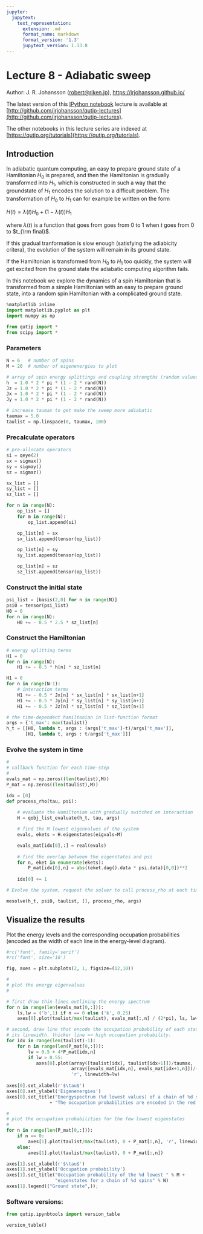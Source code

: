 ```yaml
---
jupyter:
  jupytext:
    text_representation:
      extension: .md
      format_name: markdown
      format_version: '1.3'
      jupytext_version: 1.13.8
---
```


# Lecture 8 - Adiabatic sweep

Author: J. R. Johansson (robert@riken.jp), https://jrjohansson.github.io/

The latest version of this [IPython notebook](http://ipython.org/ipython-doc/dev/interactive/htmlnotebook.html) lecture is available at [http://github.com/jrjohansson/qutip-lectures](http://github.com/jrjohansson/qutip-lectures).

The other notebooks in this lecture series are indexed at [https://qutip.org/tutorials](https://qutip.org/tutorials).


## Introduction

In adiabatic quantum computing, an easy to prepare ground state of a Hamiltonian $H_0$ is prepared, and then the Hamiltonian is gradually transformed into $H_1$, which is constructed in such a way that the groundstate of $H_1$ encodes the solution to a difficult problem. The transformation of $H_0$ to $H_1$ can for example be written on the form

$\displaystyle H(t) = \lambda(t) H_0 + (1 - \lambda(t)) H_1$

where $\lambda(t)$ is a function that goes from goes from $0$ to $1$ when $t$ goes from $0$ to $t_{\rm final}$.

If this gradual tranformation is slow enough (satisfying the adiabicity critera), the evolution of the system will remain in its ground state.

If the Hamiltonian is transformed from $H_0$ to $H_1$ too quickly, the system will get excited from the ground state the adiabatic computing algorithm fails.

In this notebook we explore the dynamics of a spin Hamiltonian that is transformed from a simple Hamiltonian with an easy to prepare ground state, into a random spin Hamiltonian with a complicated ground state.

```python
%matplotlib inline
import matplotlib.pyplot as plt
import numpy as np
```

```python
from qutip import *
from scipy import *
```

### Parameters

```python
N = 6   # number of spins
M = 20  # number of eigenenergies to plot

# array of spin energy splittings and coupling strengths (random values). 
h  = 1.0 * 2 * pi * (1 - 2 * rand(N))
Jz = 1.0 * 2 * pi * (1 - 2 * rand(N))
Jx = 1.0 * 2 * pi * (1 - 2 * rand(N))
Jy = 1.0 * 2 * pi * (1 - 2 * rand(N))

# increase taumax to get make the sweep more adiabatic
taumax = 5.0
taulist = np.linspace(0, taumax, 100)
```

### Precalculate operators

```python
# pre-allocate operators
si = qeye(2)
sx = sigmax()
sy = sigmay()
sz = sigmaz()

sx_list = []
sy_list = []
sz_list = []

for n in range(N):
    op_list = []
    for m in range(N):
        op_list.append(si)

    op_list[n] = sx
    sx_list.append(tensor(op_list))

    op_list[n] = sy
    sy_list.append(tensor(op_list))

    op_list[n] = sz
    sz_list.append(tensor(op_list))
```

### Construct the initial state

```python
psi_list = [basis(2,0) for n in range(N)]
psi0 = tensor(psi_list)
H0 = 0    
for n in range(N):
    H0 += - 0.5 * 2.5 * sz_list[n]
```

### Construct the Hamiltonian

```python
# energy splitting terms
H1 = 0    
for n in range(N):
    H1 += - 0.5 * h[n] * sz_list[n]

H1 = 0    
for n in range(N-1):
    # interaction terms
    H1 += - 0.5 * Jx[n] * sx_list[n] * sx_list[n+1]
    H1 += - 0.5 * Jy[n] * sy_list[n] * sy_list[n+1]
    H1 += - 0.5 * Jz[n] * sz_list[n] * sz_list[n+1]

# the time-dependent hamiltonian in list-function format
args = {'t_max': max(taulist)}
h_t = [[H0, lambda t, args : (args['t_max']-t)/args['t_max']],
       [H1, lambda t, args : t/args['t_max']]]
```

### Evolve the system in time

```python
#
# callback function for each time-step
#
evals_mat = np.zeros((len(taulist),M))
P_mat = np.zeros((len(taulist),M))

idx = [0]
def process_rho(tau, psi):
  
    # evaluate the Hamiltonian with gradually switched on interaction 
    H = qobj_list_evaluate(h_t, tau, args)

    # find the M lowest eigenvalues of the system
    evals, ekets = H.eigenstates(eigvals=M)

    evals_mat[idx[0],:] = real(evals)
    
    # find the overlap between the eigenstates and psi 
    for n, eket in enumerate(ekets):
        P_mat[idx[0],n] = abs((eket.dag().data * psi.data)[0,0])**2    
        
    idx[0] += 1
```

```python
# Evolve the system, request the solver to call process_rho at each time step.

mesolve(h_t, psi0, taulist, [], process_rho, args)
```

## Visualize the results

Plot the energy levels and the corresponding occupation probabilities (encoded as the width of each line in the energy-level diagram).

```python
#rc('font', family='serif')
#rc('font', size='10')

fig, axes = plt.subplots(2, 1, figsize=(12,10))

#
# plot the energy eigenvalues
#

# first draw thin lines outlining the energy spectrum
for n in range(len(evals_mat[0,:])):
    ls,lw = ('b',1) if n == 0 else ('k', 0.25)
    axes[0].plot(taulist/max(taulist), evals_mat[:,n] / (2*pi), ls, lw=lw)

# second, draw line that encode the occupation probability of each state in 
# its linewidth. thicker line => high occupation probability.
for idx in range(len(taulist)-1):
    for n in range(len(P_mat[0,:])):
        lw = 0.5 + 4*P_mat[idx,n]    
        if lw > 0.55:
           axes[0].plot(array([taulist[idx], taulist[idx+1]])/taumax, 
                        array([evals_mat[idx,n], evals_mat[idx+1,n]])/(2*pi), 
                        'r', linewidth=lw)    
        
axes[0].set_xlabel(r'$\tau$')
axes[0].set_ylabel('Eigenenergies')
axes[0].set_title("Energyspectrum (%d lowest values) of a chain of %d spins.\n " % (M,N)
                + "The occupation probabilities are encoded in the red line widths.")

#
# plot the occupation probabilities for the few lowest eigenstates
#
for n in range(len(P_mat[0,:])):
    if n == 0:
        axes[1].plot(taulist/max(taulist), 0 + P_mat[:,n], 'r', linewidth=2)
    else:
        axes[1].plot(taulist/max(taulist), 0 + P_mat[:,n])

axes[1].set_xlabel(r'$\tau$')
axes[1].set_ylabel('Occupation probability')
axes[1].set_title("Occupation probability of the %d lowest " % M +
                  "eigenstates for a chain of %d spins" % N)
axes[1].legend(("Ground state",));
```

### Software versions:

```python
from qutip.ipynbtools import version_table

version_table()
```
